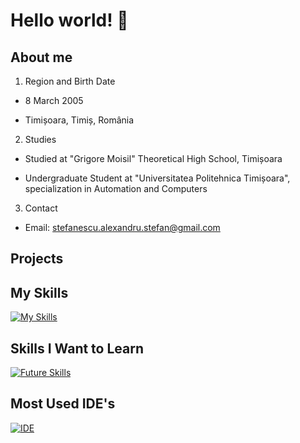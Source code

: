 # Hello world! 👋
## About me
1. Region and Birth Date
* 8 March 2005

* Timișoara, Timiș, România

2. Studies
* Studied at "Grigore Moisil" Theoretical High School, Timișoara

* Undergraduate Student at "Universitatea Politehnica Timișoara", specialization in Automation and Computers

3. Contact
* Email: stefanescu.alexandru.stefan@gmail.com

## Projects
## My Skills
[![My Skills](https://skillicons.dev/icons?i=c,cpp,py,matlab&theme=dark)](https://skillicons.dev)
## Skills I Want to Learn
[![Future Skills](https://skillicons.dev/icons?i=html,css,js,react,java&theme=dark)](https://skillicons.dev)
## Most Used IDE's
[![IDE](https://skillicons.dev/icons?i=emacs,vscode,pycharm&theme=dark)](https://skillicons.dev)
<!--
**Alexandru005/Alexandru005** is a ✨ _special_ ✨ repository because its `README.md` (this file) appears on your GitHub profile.

Here are some ideas to get you started:

- 🔭 I’m currently working on ...
- 🌱 I’m currently learning ...
- 👯 I’m looking to collaborate on ...
- 🤔 I’m looking for help with ...
- 💬 Ask me about ...
- 📫 How to reach me: ...
- 😄 Pronouns: ...
- ⚡ Fun fact: ...
-->
